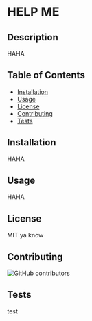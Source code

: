 #  HELP ME
  ## Description

  HAHA
  
  ## Table of Contents
  
  * [Installation](#Installation)
  * [Usage](#Usage)
  * [License](#License)
  * [Contributing](#Contributing)
  * [Tests](#Tests) 
 
  ## Installation
  HAHA

  ## Usage
  HAHA

  ## License
  
  MIT ya know

  ## Contributing
  
  ![GitHub contributors](https://img.shields.io/badge/contributor-Boogyman-blue)

  ## Tests

  test
  